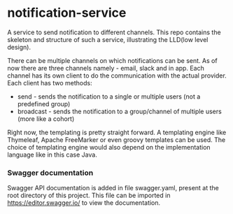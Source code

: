 # notification-service
A service to send notification to different channels. This repo contains the skeleton and structure of such a service,
illustrating the LLD(low level design).

There can be multiple channels on which notifications can be sent. As of now there are three channels namely - email, slack and in app.
Each channel has its own client to do the communication with the actual provider.
Each client has two methods:
* send - sends the notification to a single or multiple users (not a predefined group)
* broadcast - sends the notification to a group/channel of multiple users (more like a cohort)

Right now, the templating is pretty straight forward. A templating engine like
Thymeleaf, Apache FreeMarker or even groovy templates can be used. The choice of templating engine
would also depend on the implementation language like in this case Java.

### Swagger documentation 
Swagger API documentation is added in file swagger.yaml, present at the root directory of this project. 
This file can be imported in https://editor.swagger.io/ to view the documentation.